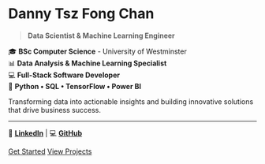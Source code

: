 # Danny Tsz Fong Chan

> **Data Scientist & Machine Learning Engineer**

🎓 **BSc Computer Science** - University of Westminster  
📊 **Data Analysis & Machine Learning Specialist**  
💻 **Full-Stack Software Developer**  
🚀 **Python • SQL • TensorFlow • Power BI**

Transforming data into actionable insights and building innovative solutions that drive business success.

---

🔗 **[LinkedIn](http://www.linkedin.com/in/tsz-fong-chan-7201b7269)** | 💻 **[GitHub](http://www.github.com/dannychantszfong)**

[Get Started](#main) [View Projects](projects.md)
